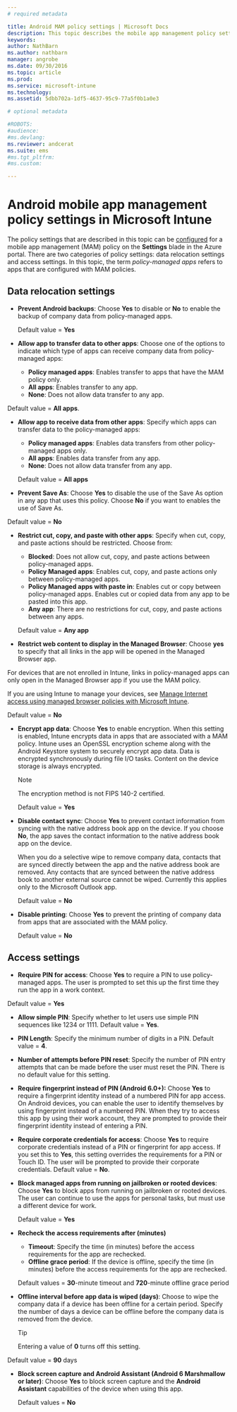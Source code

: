 ```yaml
---
# required metadata

title: Android MAM policy settings | Microsoft Docs
description: This topic describes the mobile app management policy settings for Android devices.
keywords:
author: NathBarnms.author: nathbarn
manager: angrobe
ms.date: 09/30/2016
ms.topic: article
ms.prod:
ms.service: microsoft-intune
ms.technology:
ms.assetid: 5dbb702a-1df5-4637-95c9-77a5f0b1a0e3

# optional metadata

#ROBOTS:
#audience:
#ms.devlang:
ms.reviewer: andcerat
ms.suite: ems
#ms.tgt_pltfrm:
#ms.custom:

---
```


# Android mobile app management policy settings in Microsoft Intune
The policy settings that are described in this topic can be [configured](create-and-deploy-mobile-app-management-policies-with-microsoft-intune.md) for a mobile app management (MAM) policy on the **Settings** blade in the Azure portal.
There are two categories of policy settings: data relocation settings and access settings. In this topic, the term *policy-managed apps* refers to apps that are configured with MAM policies.

##  Data relocation settings

- **Prevent Android backups**: Choose **Yes** to disable or  **No** to enable the backup of company data from policy-managed apps.

  Default value = **Yes**
- **Allow app to transfer data to other apps**: Choose one of the options to indicate which type of apps can receive company data from policy-managed apps:
  -   **Policy managed apps**: Enables transfer to apps that have the MAM policy only.
  -   **All apps**: Enables transfer to any app.
  -   **None**: Does not allow data transfer to any app.

 Default value = **All apps**.
- **Allow app to receive data from other apps**: Specify which apps can transfer data to the policy-managed apps:
  -   **Policy managed apps**: Enables data transfers from other policy-managed apps only.
  -   **All apps**: Enables data transfer from any app.
  -   **None**: Does not allow data transfer from any app.

  Default value = **All apps**

-   **Prevent Save As**: Choose **Yes** to disable the use of the Save As option in any app that uses this policy. Choose **No** if you want to enables the use of Save As.

  Default value = **No**
- **Restrict cut, copy, and paste with other apps**: Specify when cut, copy, and paste actions should be restricted. Choose from:
  -   **Blocked**: Does not allow cut, copy, and paste actions between policy-managed apps.
  -   **Policy Managed apps**: Enables cut, copy, and paste actions only between policy-managed apps.
  -   **Policy Managed apps with paste in**: Enables cut or copy between policy-managed apps. Enables cut or copied data from any app to be pasted into this app.
  -   **Any app**: There are no restrictions for cut, copy, and paste actions between any apps.

  Default value = **Any app**
-   **Restrict web content to display in the Managed Browser**: Choose **yes** to specify that all links in the app will be opened in the Managed Browser app.

  For devices that are not enrolled in Intune, links in policy-managed apps can only open in the Managed Browser app if you use the MAM policy.

  If you are using Intune to manage your devices, see [Manage Internet access using managed browser policies with Microsoft Intune](manage-internet-access-using-managed-browser-policies.md).

  Default value = **No**
- **Encrypt app data**: Choose **Yes** to enable encryption. When this setting is enabled, Intune encrypts data in apps that are associated with a MAM policy. Intune uses an OpenSSL encryption scheme along with the Android Keystore system to securely encrypt app data. Data is encrypted synchronously during file I/O tasks. Content on the device storage is always encrypted.
  >[!NOTE]
  >The encryption method is not FIPS 140-2 certified.

  Default value = **Yes**

- **Disable contact sync**: Choose **Yes** to prevent contact information from syncing with the native address book app on the device. If you choose **No**, the app saves the contact information to the native address book app on the device.

  When you do a selective wipe to remove company data, contacts that are synced directly between the app and the native address book are removed. Any contacts that are synced between the native address book to another external source cannot be wiped. Currently this applies only to the Microsoft Outlook app.

  Default value = **No**
- **Disable printing**: Choose **Yes** to prevent the printing of company data from apps that are associated with the MAM policy.

  Default value = **No**

##  Access settings

- **Require PIN for access**: Choose **Yes** to require a PIN to use policy-managed apps. The user is prompted to set this up the first time they run the app in a work context.

 Default value = **Yes**

 -  **Allow simple PIN**: Specify whether to let users use simple PIN sequences like 1234 or 1111. Default value = **Yes**.
 - **PIN Length**: Specify the minimum number of digits in a PIN. Default value = **4**.
 - **Number of attempts before PIN reset**: Specify the number of PIN entry attempts that can be made before the user must reset the PIN. There is no default value for this setting.
 - **Require fingerprint instead of PIN (Android 6.0+):** Choose **Yes** to require a fingerprint identity instead of a numbered PIN for app access.
 On Android devices, you can enable the user to identify themselves by using fingerprint instead of a numbered PIN. When they try to access this app by using their work account, they are prompted to provide their fingerprint identity instead of entering a PIN.
 - **Require corporate credentials for access**: Choose **Yes** to require corporate credentials instead of a PIN or fingerprint for app access. If you set this to **Yes**, this setting overrides the requirements for a PIN or Touch ID. The user will be prompted to provide their corporate credentials. Default value = **No**.


- **Block managed apps from running on jailbroken or rooted devices**: Choose **Yes** to block apps from running on jailbroken or rooted devices. The user can continue to use the apps for personal tasks, but must use a different device for work.

  Default value = **Yes**
- **Recheck the access requirements after (minutes)**
  -   **Timeout**: Specify the time (in minutes) before the access requirements for the app are rechecked.
  -   **Offline grace period**: If the device is offline, specify the time (in minutes) before the access requirements for the app are rechecked.

  Default values = **30**-minute timeout and **720**-minute offline grace period

-   **Offline interval before app data is wiped (days)**: Choose to wipe the company data if a device has been offline for a certain period.  Specify the number of days a device can be offline before the company data is removed from the device.

    >[!TIP]
    >Entering a value of **0** turns off this setting.

  Default value = **90** days
- **Block screen capture and Android Assistant (Android 6 Marshmallow or later)**: Choose **Yes** to block screen capture and the **Android Assistant** capabilities of the device when using this app.

  Default values = **No**
